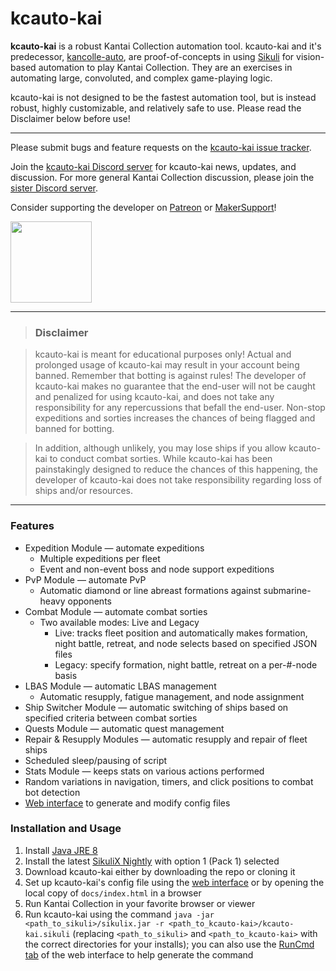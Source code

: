 # kcauto-kai

**kcauto-kai** is a robust Kantai Collection automation tool. kcauto-kai and it's predecessor, [kancolle-auto](https://github.com/mrmin123/kancolle-auto), are proof-of-concepts in using [Sikuli](http://sikulix.com/) for vision-based automation to play Kantai Collection. They are an exercises in automating large, convoluted, and complex game-playing logic.

kcauto-kai is not designed to be the fastest automation tool, but is instead robust, highly customizable, and relatively safe to use. Please read the Disclaimer below before use!

---

Please submit bugs and feature requests on the [kcauto-kai issue tracker](https://github.com/mrmin123/kcauto-kai/issues).

Join the [kcauto-kai Discord server](https://discord.gg/smAhRKw) for kcauto-kai news, updates, and discussion. For more general Kantai Collection discussion, please join the [sister Discord server](https://discord.gg/2tt5Der).

Consider supporting the developer on [Patreon](https://www.patreon.com/mrmin123) or [MakerSupport](https://www.makersupport.com/mrmin123)!

<a href="https://www.patreon.com/mrmin123"><img src="https://c5.patreon.com/external/logo/become_a_patron_button.png" width="130" /></a>

---

> ### Disclaimer

> kcauto-kai is meant for educational purposes only! Actual and prolonged usage of kcauto-kai may result in your account being banned. Remember that botting is against rules! The developer of kcauto-kai makes no guarantee that the end-user will not be caught and penalized for using kcauto-kai, and does not take any responsibility for any repercussions that befall the end-user. Non-stop expeditions and sorties increases the chances of being flagged and banned for botting.

> In addition, although unlikely, you may lose ships if you allow kcauto-kai to conduct combat sorties. While kcauto-kai has been painstakingly designed to reduce the chances of this happening, the developer of kcauto-kai does not take responsibility regarding loss of ships and/or resources.

---

### Features

* Expedition Module &mdash; automate expeditions
  * Multiple expeditions per fleet
  * Event and non-event boss and node support expeditions
* PvP Module &mdash; automate PvP
  * Automatic diamond or line abreast formations against submarine-heavy opponents
* Combat Module &mdash; automate combat sorties
  * Two available modes: Live and Legacy
    * Live: tracks fleet position and automatically makes formation, night battle, retreat, and node selects based on specified JSON files
    * Legacy: specify formation, night battle, retreat on a per-#-node basis
* LBAS Module &mdash; automatic LBAS management
  * Automatic resupply, fatigue management, and node assignment
* Ship Switcher Module &mdash; automatic switching of ships based on specified criteria between combat sorties
* Quests Module &mdash; automatic quest management
* Repair & Resupply Modules &mdash; automatic resupply and repair of fleet ships
* Scheduled sleep/pausing of script
* Stats Module &mdash; keeps stats on various actions performed
* Random variations in navigation, timers, and click positions to combat bot detection
* [Web interface](https://mrmin123.github.io/kcauto-kai/) to generate and modify config files


### Installation and Usage

1. Install [Java JRE 8](http://www.oracle.com/technetwork/java/javase/downloads/jre8-downloads-2133155.html)
2. Install the latest [SikuliX Nightly](http://nightly.sikuli.de/) with option 1 (Pack 1) selected
3. Download kcauto-kai either by downloading the repo or cloning it
4. Set up kcauto-kai's config file using the [web interface](https://mrmin123.github.io/kcauto-kai/) or by opening the local copy of `docs/index.html` in a browser
5. Run Kantai Collection in your favorite browser or viewer
6. Run kcauto-kai using the command `java -jar <path_to_sikuli>/sikulix.jar -r <path_to_kcauto-kai>/kcauto-kai.sikuli` (replacing `<path_to_sikuli>` and `<path_to_kcauto-kai>` with the correct directories for your installs); you can also use the [RunCmd tab](https://mrmin123.github.io/kcauto-kai/#runcmd) of the web interface to help generate the command
